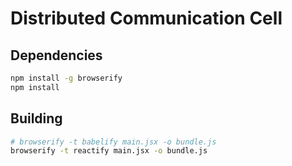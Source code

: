 # Distributed Communication Cell

## Dependencies

```bash
npm install -g browserify
npm install
```

## Building

```bash
# browserify -t babelify main.jsx -o bundle.js
browserify -t reactify main.jsx -o bundle.js
```
